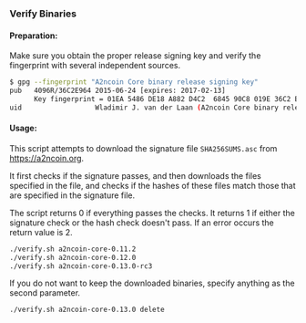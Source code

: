 ### Verify Binaries

#### Preparation:

Make sure you obtain the proper release signing key and verify the fingerprint with several independent sources.

```sh
$ gpg --fingerprint "A2ncoin Core binary release signing key"
pub   4096R/36C2E964 2015-06-24 [expires: 2017-02-13]
      Key fingerprint = 01EA 5486 DE18 A882 D4C2  6845 90C8 019E 36C2 E964
uid                  Wladimir J. van der Laan (A2ncoin Core binary release signing key) <laanwj@gmail.com>
```

#### Usage:

This script attempts to download the signature file `SHA256SUMS.asc` from https://a2ncoin.org.

It first checks if the signature passes, and then downloads the files specified in the file, and checks if the hashes of these files match those that are specified in the signature file.

The script returns 0 if everything passes the checks. It returns 1 if either the signature check or the hash check doesn't pass. If an error occurs the return value is 2.


```sh
./verify.sh a2ncoin-core-0.11.2
./verify.sh a2ncoin-core-0.12.0
./verify.sh a2ncoin-core-0.13.0-rc3
```

If you do not want to keep the downloaded binaries, specify anything as the second parameter.

```sh
./verify.sh a2ncoin-core-0.13.0 delete
```
